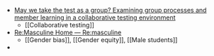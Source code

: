 - [May we take the test as a group? Examining group processes and member learning in a collaborative testing environment](https://journals.sagepub.com/doi/abs/10.1177/14697874231163340)
	- [[Collaborative testing]]
- [Re:Masculine Home — Re:masculine](https://remasculine.com/about)
	- [[Gender bias]], [[Gender equity]], [[Male students]]
-